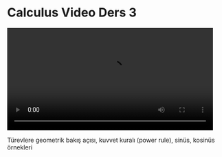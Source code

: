 # Calculus Video Ders 3

<video width="95%" controls>
    <source src="https://drive.google.com/uc?export=view&id=1AciNMPNtBWH1x5ePBOlO1yhqVc-qntCM" type='video/mp4'>
</video>

Türevlere geometrik bakış açısı, kuvvet kuralı (power rule), sinüs, kosinüs
örnekleri
